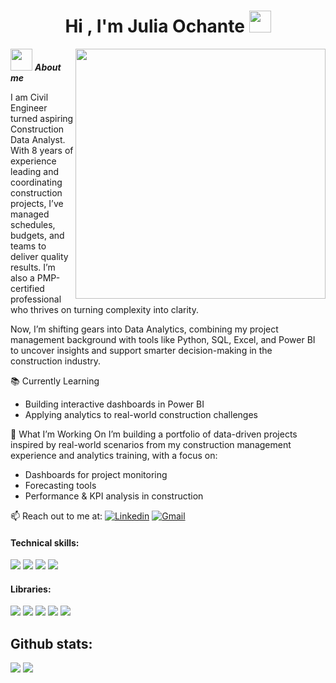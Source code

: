 <h1 align="center"><b>Hi , I'm Julia Ochante </b><img src="https://media.giphy.com/media/hvRJCLFzcasrR4ia7z/giphy.gif" width="35"></h1>
<!--  -->
<picture> <img align="right" src="https://mir-s3-cdn-cf.behance.net/project_modules/disp/601014116770475.6068beff4640a.gif" width = 400px></picture>

<img src="https://github.com/Anmol-Baranwal/Cool-GIFs-For-GitHub/assets/74038190/85cb9521-97c0-4a65-9358-7db8099fac7f" width="35px">&nbsp;***About me***

I am Civil Engineer turned aspiring Construction Data Analyst.
With 8 years of experience leading and coordinating construction projects, I’ve managed schedules, budgets, and teams to deliver quality results. I’m also a PMP-certified professional who thrives on turning complexity into clarity.

Now, I’m shifting gears into Data Analytics, combining my project management background with tools like Python, SQL, Excel, and Power BI to uncover insights and support smarter decision-making in the construction industry.

📚 Currently Learning
- Building interactive dashboards in Power BI
- Applying analytics to real-world construction challenges

🚀 What I’m Working On
I’m building a portfolio of data-driven projects inspired by real-world scenarios from my construction management experience and analytics training, with a focus on: 
- Dashboards for project monitoring
- Forecasting tools
- Performance & KPI analysis in construction

📫 Reach out to me at: 
[![Linkedin](https://img.shields.io/badge/-LinkedIn-blue?style=flat&logo=Linkedin&logoColor=white)](https://www.linkedin.com/in/julia-ochante/)
[![Gmail](https://img.shields.io/badge/-Gmail-c14438?style=flat&logo=Gmail&logoColor=white)](mailto:julia.ochante04@gmail.com)

<h4> Technical skills: </h4>
<span> 
  <img src="https://img.shields.io/badge/python-3670A0?style=for-the-badge&logo=python&logoColor=ffdd54">
  <img src= "https://img.shields.io/badge/mysql-4479A1.svg?style=for-the-badge&logo=mysql&logoColor=white">
  <img src= "https://img.shields.io/badge/Microsoft_Excel-217346?style=for-the-badge&logo=microsoft-excel&logoColor=white">
  <img src= "https://img.shields.io/badge/power_bi-F2C811?style=for-the-badge&logo=powerbi&logoColor=black">
 


</span>


<h4> Libraries: </h4>
<span>
  <img src="https://img.shields.io/badge/pandas-%23150458.svg?style=for-the-badge&logo=pandas&logoColor=white">
  <img src="https://img.shields.io/badge/numpy-%23013243.svg?style=for-the-badge&logo=numpy&logoColor=white">
  <img src="https://img.shields.io/badge/SciPy-%230C55A5.svg?style=for-the-badge&logo=scipy&logoColor=%white">
  <img src="https://img.shields.io/badge/Plotly-%233F4F75.svg?style=for-the-badge&logo=plotly&logoColor=white">
  <img src="https://img.shields.io/badge/Matplotlib-%23ffffff.svg?style=for-the-badge&logo=Matplotlib&logoColor=black">
  




</span>



<h2>Github stats:</h2> 

[![](https://github-readme-stats.vercel.app/api?username=Julia-ochante&show_icons=true&theme=tokyonight&hide_border=true&locale=en)](https://github.com/Julia-ochante)
[![](https://github-readme-streak-stats.herokuapp.com/?user=Julia-ochante&theme=material-palenight)](https://github.com/Julia-ochante)
</div>

